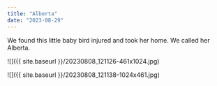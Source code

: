 ```yaml
---
title: "Alberta"
date: "2023-08-29"
---
```


We found this little baby bird injured and took her home. We called her Alberta.

![]({{ site.baseurl }}/20230808_121126-461x1024.jpg)

![]({{ site.baseurl }}/20230808_121138-1024x461.jpg)
